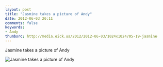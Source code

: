 ```yaml
---
layout: post
title: "Jasmine takes a picture of Andy"
date: 2012-06-03 20:11
comments: false
keywords: 
- Andy
thumbsrc: http://media.eick.us/2012/2012-06-03/1024x1024/05-19-jasmine-uniform22.jpg
---
```

Jasmine takes a picture of Andy



![Jasmine takes a picture of Andy](http://media.eick.us/media/photographs/2012/2012-06-03/05-19-jasmine-uniform22.jpg)


